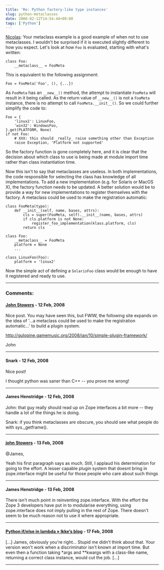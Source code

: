```yaml
---
title: 'Re: Python factory-like type instances'
slug: python-metaclasses
date: 2008-02-12T14:54:44+09:00
tags: ['Python']
---
```


[Nicolas](http://eikke.com/python-factory-like-type-instances/ "Python factory-like type instances"):
Your metaclass example is a good example of when not to use metaclasses.
I wouldn\'t be surprised if it is executed slightly different to how you
expect. Let\'s look at how `Foo` is evaluated, starting with what\'s
written:

    class Foo:
        __metaclass__ = FooMeta

This is equivalent to the following assignment:

    Foo = FooMeta('Foo', (), {...})

As `FooMeta` has an `__new__()` method, the attempt to instantiate
`FooMeta` will result in it being called. As the return value of
`__new__()` is not a `FooMeta` instance, there is no attempt to call
`FooMeta.__init__()`. So we could further simplify the code to:

    Foo = {
        'linux2': LinuxFoo,
        'win32': WindowsFoo,
    }.get(PLATFORM, None)
    if not Foo:
        # XXX: this should _really_ raise something other than Exception
        raise Exception, 'Platform not supported'

So the factory function is gone completely here, and it is clear that
the decision about which class to use is being made at module import
time rather than class instantiation time.

Now this isn\'t to say that metaclasses are useless. In both
implementations, the code responsible for selecting the class has
knowledge of all implementations. To add a new implementation (e.g. for
Solaris or MacOS X), the factory function needs to be updated. A better
solution would be to provide a way for new implementations to register
themselves with the factory. A metaclass could be used to make the
registration automatic:

    class FooMeta(type):
        def __init__(self, name, bases, attrs):
            cls = super(FooMeta, self).__init__(name, bases, attrs)
            if cls.platform is not None:
                register_foo_implementation(klass.platform, cls)
            return cls

    class Foo:
        __metaclass__ = FooMeta
        platform = None
        ...

    class LinuxFoo(Foo):
        platform = 'linux2'

Now the simple act of defining a `SolarisFoo` class would be enough to
have it registered and ready to use.

---
### Comments:
#### [John Stowers](http://www.johnstowers.co.nz) - <time datetime="2008-02-12 14:42:42">12 Feb, 2008</time>

Nice post. You may have seen this, but FWIW, the following site expands
on the idea of \'\...a metaclass could be used to make the registration
automatic\...\' to build a plugin system.

http://gulopine.gamemusic.org/2008/jan/10/simple-plugin-framework/

John

---
#### Snark - <time datetime="2008-02-12 15:50:06">12 Feb, 2008</time>

Nice post!

I thought python was saner than C++ \-- you prove me wrong!

---
#### James Henstridge - <time datetime="2008-02-12 21:13:58">12 Feb, 2008</time>

John: that guy really should read up on Zope interfaces a bit more \--
they handle a lot of the things he is doing.

Snark: if you think metaclasses are obscure, you should see what people
do with sys.\_getframe().

---
#### [john Stowers](http://www.johnstowers.co.nz) - <time datetime="2008-02-13 08:47:48">13 Feb, 2008</time>

\@James,

Yeah his first paragraph says as much. Still, I applaud his
determination for going to the effort. A lesser capable plugin system
that doesnt bring in zope.interface might be useful for those people who
care about such things

---
#### James Henstridge - <time datetime="2008-02-13 10:39:14">13 Feb, 2008</time>

There isn\'t much point in reinventing zope.interface. With the effort
the Zope 3 developers have put in to modularise everything, using
zope.interface does not imply pulling in the rest of Zope. There
doesn\'t seem to be much reason not to use it where appropriate.

---
#### [Python if/else in lambda &raquo; Ikke&#8217;s blog](http://eikke.com/python-ifelse-in-lambda/) - <time datetime="2008-02-17 05:47:24">17 Feb, 2008</time>

\[\...\] James, obviously you're right... Stupid me didn't think about
that. Your version won't work when a discriminator isn't known at import
time. But even then a function taking \*args and \*\*kwargs with a
class-like name, returning a correct class instance, would cut the job.
\[\...\]

---
